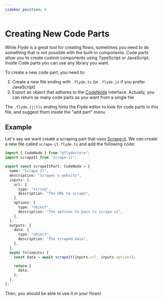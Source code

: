 ```yaml
---
sidebar_position: 6
---
```


# Creating New Code Parts

While Flyde is a great tool for creating flows, sometimes you need to do something that is not possible with the built-in components.
Code parts allow you to create custom components using TypeScript or JavaScript. Inside Code parts you can use any library you want.

To create a new code part, you need to:

1. Create a new file ending with `.flyde.ts` (or `.flyde.js` if you prefer JavaScript)
2. Export an object that adheres to the [CodeNode](/docs/api-reference/interfaces/CodeNode.md) interface. Actually, you can return as many code parts as you want from a single file

The `.flyde.[j|t]s` ending hints the Flyde editor to look for code parts in this file, and suggest them inside the "add part" menu.

## Example

Let's say we want create a scraping part that uses [Scrape-it](https://www.npmjs.com/package/scrape-it). We can create a new file called `scrape-it.flyde.ts` and add the following code:

```ts
import { CodeNode } from "@flyde/core";
import scrapeIt from "scrape-it";

export const scrapeItPart: CodeNode = {
  name: "Scrape It",
  description: "Scrapes a website",
  inputs: {
    url: {
      type: "string",
      description: "The URL to scrape",
    },
    options: {
      type: "object",
      description: "The options to pass to scrape-it",
    },
  },
  outputs: {
    data: {
      type: "object",
      description: "The scraped data",
    },
  },
  async fn(inputs) {
    const data = await scrapeIt(inputs.url, inputs.options);

    return {
      data,
    };
  },
};
```

Then, you should be able to use it in your flows!
